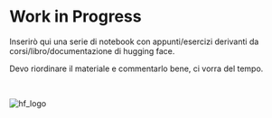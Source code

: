 # Work in Progress
Inserirò qui una serie di notebook con appunti/esercizi derivanti da corsi/libro/documentazione di hugging face.

Devo riordinare il materiale e commentarlo bene, ci vorra del tempo.

<br>

![hf_logo](https://editor.analyticsvidhya.com/uploads/6350167a2c0590affeba7880ebeb46a115d863972d8ba.png)

<br>
